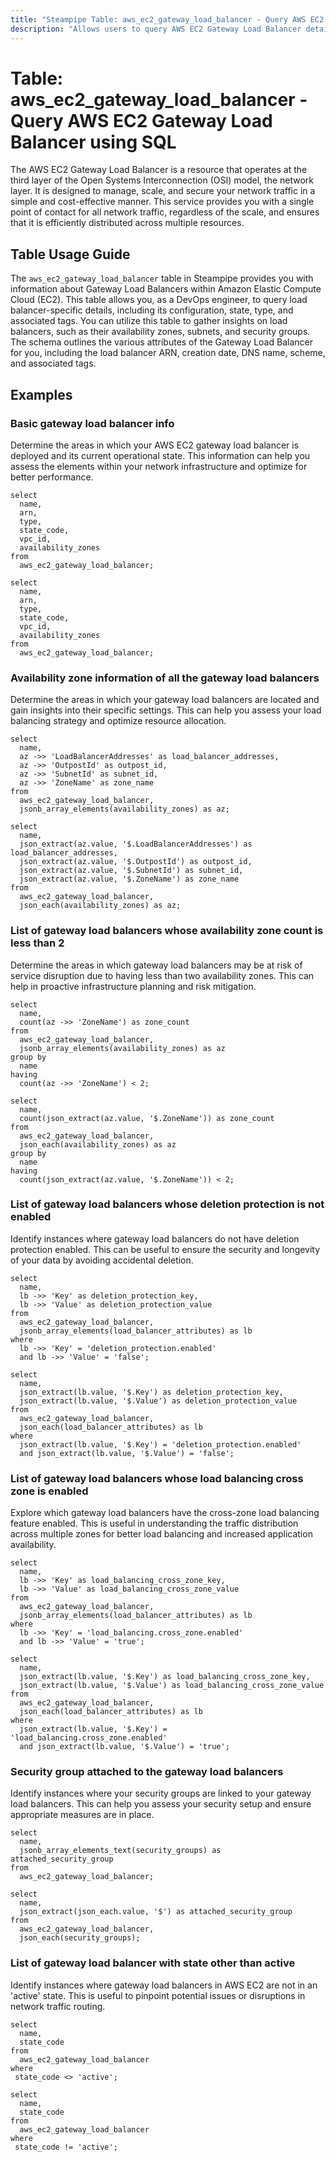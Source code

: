 ```yaml
---
title: "Steampipe Table: aws_ec2_gateway_load_balancer - Query AWS EC2 Gateway Load Balancer using SQL"
description: "Allows users to query AWS EC2 Gateway Load Balancer details, including its configuration, state, type, and associated tags."
---
```


# Table: aws_ec2_gateway_load_balancer - Query AWS EC2 Gateway Load Balancer using SQL

The AWS EC2 Gateway Load Balancer is a resource that operates at the third layer of the Open Systems Interconnection (OSI) model, the network layer. It is designed to manage, scale, and secure your network traffic in a simple and cost-effective manner. This service provides you with a single point of contact for all network traffic, regardless of the scale, and ensures that it is efficiently distributed across multiple resources.

## Table Usage Guide

The `aws_ec2_gateway_load_balancer` table in Steampipe provides you with information about Gateway Load Balancers within Amazon Elastic Compute Cloud (EC2). This table allows you, as a DevOps engineer, to query load balancer-specific details, including its configuration, state, type, and associated tags. You can utilize this table to gather insights on load balancers, such as their availability zones, subnets, and security groups. The schema outlines the various attributes of the Gateway Load Balancer for you, including the load balancer ARN, creation date, DNS name, scheme, and associated tags.

## Examples

### Basic gateway load balancer info
Determine the areas in which your AWS EC2 gateway load balancer is deployed and its current operational state. This information can help you assess the elements within your network infrastructure and optimize for better performance.

```sql+postgres
select
  name,
  arn,
  type,
  state_code,
  vpc_id,
  availability_zones
from
  aws_ec2_gateway_load_balancer;

```

```sql+sqlite
select
  name,
  arn,
  type,
  state_code,
  vpc_id,
  availability_zones
from
  aws_ec2_gateway_load_balancer;
```

### Availability zone information of all the gateway load balancers
Determine the areas in which your gateway load balancers are located and gain insights into their specific settings. This can help you assess your load balancing strategy and optimize resource allocation.

```sql+postgres
select
  name,
  az ->> 'LoadBalancerAddresses' as load_balancer_addresses,
  az ->> 'OutpostId' as outpost_id,
  az ->> 'SubnetId' as subnet_id,
  az ->> 'ZoneName' as zone_name
from
  aws_ec2_gateway_load_balancer,
  jsonb_array_elements(availability_zones) as az;

```

```sql+sqlite
select
  name,
  json_extract(az.value, '$.LoadBalancerAddresses') as load_balancer_addresses,
  json_extract(az.value, '$.OutpostId') as outpost_id,
  json_extract(az.value, '$.SubnetId') as subnet_id,
  json_extract(az.value, '$.ZoneName') as zone_name
from
  aws_ec2_gateway_load_balancer,
  json_each(availability_zones) as az;
```

### List of gateway load balancers whose availability zone count is less than 2
Determine the areas in which gateway load balancers may be at risk of service disruption due to having less than two availability zones. This can help in proactive infrastructure planning and risk mitigation.

```sql+postgres
select
  name,
  count(az ->> 'ZoneName') as zone_count
from
  aws_ec2_gateway_load_balancer,
  jsonb_array_elements(availability_zones) as az
group by
  name
having
  count(az ->> 'ZoneName') < 2;
```

```sql+sqlite
select
  name,
  count(json_extract(az.value, '$.ZoneName')) as zone_count
from
  aws_ec2_gateway_load_balancer,
  json_each(availability_zones) as az
group by
  name
having
  count(json_extract(az.value, '$.ZoneName')) < 2;
```

### List of gateway load balancers whose deletion protection is not enabled
Identify instances where gateway load balancers do not have deletion protection enabled. This can be useful to ensure the security and longevity of your data by avoiding accidental deletion.

```sql+postgres
select
  name,
  lb ->> 'Key' as deletion_protection_key,
  lb ->> 'Value' as deletion_protection_value
from
  aws_ec2_gateway_load_balancer,
  jsonb_array_elements(load_balancer_attributes) as lb
where
  lb ->> 'Key' = 'deletion_protection.enabled'
  and lb ->> 'Value' = 'false';
```

```sql+sqlite
select
  name,
  json_extract(lb.value, '$.Key') as deletion_protection_key,
  json_extract(lb.value, '$.Value') as deletion_protection_value
from
  aws_ec2_gateway_load_balancer,
  json_each(load_balancer_attributes) as lb
where
  json_extract(lb.value, '$.Key') = 'deletion_protection.enabled'
  and json_extract(lb.value, '$.Value') = 'false';
```

### List of gateway load balancers whose load balancing cross zone is enabled
Explore which gateway load balancers have the cross-zone load balancing feature enabled. This is useful in understanding the traffic distribution across multiple zones for better load balancing and increased application availability.

```sql+postgres
select
  name,
  lb ->> 'Key' as load_balancing_cross_zone_key,
  lb ->> 'Value' as load_balancing_cross_zone_value
from
  aws_ec2_gateway_load_balancer,
  jsonb_array_elements(load_balancer_attributes) as lb
where
  lb ->> 'Key' = 'load_balancing.cross_zone.enabled'
  and lb ->> 'Value' = 'true';
```

```sql+sqlite
select
  name,
  json_extract(lb.value, '$.Key') as load_balancing_cross_zone_key,
  json_extract(lb.value, '$.Value') as load_balancing_cross_zone_value
from
  aws_ec2_gateway_load_balancer,
  json_each(load_balancer_attributes) as lb
where
  json_extract(lb.value, '$.Key') = 'load_balancing.cross_zone.enabled'
  and json_extract(lb.value, '$.Value') = 'true';
```

### Security group attached to the gateway load balancers
Identify instances where your security groups are linked to your gateway load balancers. This can help you assess your security setup and ensure appropriate measures are in place.

```sql+postgres
select
  name,
  jsonb_array_elements_text(security_groups) as attached_security_group
from
  aws_ec2_gateway_load_balancer;
```

```sql+sqlite
select
  name,
  json_extract(json_each.value, '$') as attached_security_group
from
  aws_ec2_gateway_load_balancer,
  json_each(security_groups);
```

### List of gateway load balancer with state other than active
Identify instances where gateway load balancers in AWS EC2 are not in an 'active' state. This is useful to pinpoint potential issues or disruptions in network traffic routing.

```sql+postgres
select
  name,
  state_code
from
  aws_ec2_gateway_load_balancer
where
 state_code <> 'active';
```

```sql+sqlite
select
  name,
  state_code
from
  aws_ec2_gateway_load_balancer
where
 state_code != 'active';
```